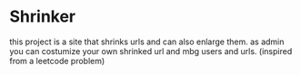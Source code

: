 # Shrinker
this project is a site that shrinks urls and can also enlarge them.
as admin you can costumize your own shrinked url and mbg users and urls.
(inspired from a leetcode problem)
